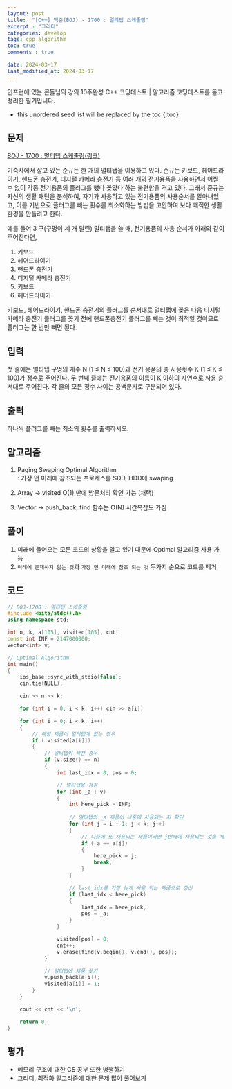 ```yaml
---
layout: post
title:  "[C++] 백준(BOJ) - 1700 : 멀티탭 스케줄링"
excerpt : "그리디"
categories: develop
tags: cpp algorithm
toc: true
comments : true

date: 2024-03-17
last_modified_at: 2024-03-17
---
```

> <span style="font-size: 80%">
인프런에 있는 큰돌님의 강의 10주완성 C++ 코딩테스트 | 알고리즘 코딩테스트를 듣고 정리한 필기입니다.</span>

<!--more-->

* this unordered seed list will be replaced by the toc
{:toc}

## 문제 

[BOJ -  1700 : 멀티탭 스케줄링(링크)](https://www.acmicpc.net/problem/1700) 

기숙사에서 살고 있는 준규는 한 개의 멀티탭을 이용하고 있다. 준규는 키보드, 헤어드라이기, 핸드폰 충전기, 디지털 카메라 충전기 등 여러 개의 전기용품을 사용하면서 어쩔 수 없이 각종 전기용품의 플러그를 뺐다 꽂았다 하는 불편함을 겪고 있다. 그래서 준규는 자신의 생활 패턴을 분석하여, 자기가 사용하고 있는 전기용품의 사용순서를 알아내었고, 이를 기반으로 플러그를 빼는 횟수를 최소화하는 방법을 고안하여 보다 쾌적한 생활환경을 만들려고 한다.

예를 들어 3 구(구멍이 세 개 달린) 멀티탭을 쓸 때, 전기용품의 사용 순서가 아래와 같이 주어진다면,

1. 키보드
2. 헤어드라이기
3. 핸드폰 충전기
4. 디지털 카메라 충전기
5. 키보드
6. 헤어드라이기

키보드, 헤어드라이기, 핸드폰 충전기의 플러그를 순서대로 멀티탭에 꽂은 다음 디지털 카메라 충전기 플러그를 꽂기 전에 핸드폰충전기 플러그를 빼는 것이 최적일 것이므로 플러그는 한 번만 빼면 된다.

## 입력
첫 줄에는 멀티탭 구멍의 개수 N (1 ≤ N ≤ 100)과 전기 용품의 총 사용횟수 K (1 ≤ K ≤ 100)가 정수로 주어진다. 두 번째 줄에는 전기용품의 이름이 K 이하의 자연수로 사용 순서대로 주어진다. 각 줄의 모든 정수 사이는 공백문자로 구분되어 있다.

## 출력
하나씩 플러그를 빼는 최소의 횟수를 출력하시오.

## 알고리즘
1. Paging Swaping Optimal Algorithm  
: 가장 먼 미래에 참조되는 프로세스를 SDD, HDD에 swaping

2. Array -> visited O(1) 만에 방문처리 확인 가능 (채택)
3. Vector -> push_back, find 함수는 O(N) 시간복잡도 가짐

## 풀이
1. 미래에 들어오는 모든 코드의 상황을 알고 있기 때문에 Optimal 알고리즘 사용 가능
2. `미래에 존재하지 않는 것`과 `가장 먼 미래에 참조 되는 것` 두가지 순으로 코드를 제거

## 코드
```cpp
// BOJ-1700 : 멀티탭 스케쥴링
#include <bits/stdc++.h>
using namespace std;

int n, k, a[105], visited[105], cnt;
const int INF = 2147000000;
vector<int> v;

// Optimal Algorithm
int main()
{
	ios_base::sync_with_stdio(false);
	cin.tie(NULL);

	cin >> n >> k;

	for (int i = 0; i < k; i++)	cin >> a[i];

	for (int i = 0; i < k; i++)
	{
		// 해당 제품이 멀티탭에 없는 경우
		if (!visited[a[i]])
		{
			// 멀티탭이 꽉찬 경우
			if (v.size() == n)
			{
				int last_idx = 0, pos = 0;

				// 멀티탭을 점검
				for (int _a : v)
				{
					int here_pick = INF;
					
					// 멀티탭의 _a 제품이 나중에 사용되는 지 확인
					for (int j = i + 1; j < k; j++)
					{
						// 나중에 또 사용되는 제품이라면 j번째에 사용되는 것을 체크
						if (_a == a[j])
						{
							here_pick = j;
							break;
						}
					}

					// last_idx를 가장 늦게 사용 되는 제품으로 갱신
					if (last_idx < here_pick)
					{
						last_idx = here_pick;
						pos = _a;
					}
				}

				visited[pos] = 0;
				cnt++;
				v.erase(find(v.begin(), v.end(), pos));
			}

			// 멀티탭에 제품 꽂기
			v.push_back(a[i]);
			visited[a[i]] = 1;
		}
	}

	cout << cnt << '\n';

	return 0;
}
```

## 평가  
- 메모리 구조에 대한 CS 공부 또한 병행하기
- 그리디, 최적화 알고리즘에 대한 문제 많이 풀어보기